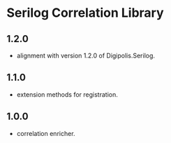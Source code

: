 # Serilog Correlation Library

## 1.2.0

- alignment with version 1.2.0 of Digipolis.Serilog.

## 1.1.0

- extension methods for registration.

## 1.0.0

- correlation enricher.